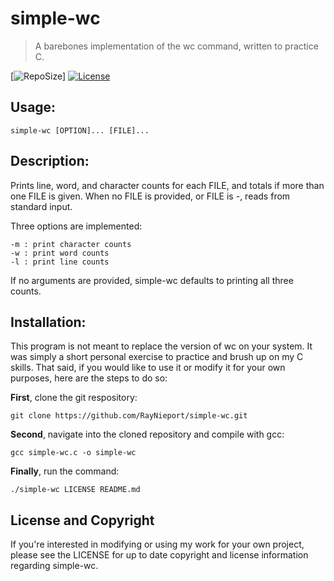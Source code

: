 # simple-wc
>A barebones implementation of the wc command, written to practice C.

[![RepoSize](https://img.shields.io/github/repo-size/RayNieport/simple-wc)]
[![License](https://img.shields.io/github/license/RayNieport/simple-wc)](https://github.com/RayNieport/simple-wc/blob/main/LICENSE)

## Usage: 
```
simple-wc [OPTION]... [FILE]...
```
## Description:
Prints line, word, and character counts for each FILE, and totals if more than one FILE is given.
When no FILE is provided, or FILE is -, reads from standard input.

Three options are implemented:
```
-m : print character counts
-w : print word counts
-l : print line counts
```
If no arguments are provided, simple-wc defaults to printing all three counts.

## Installation:
This program is not meant to replace the version of wc on your system. It was simply a short personal exercise to practice and brush up on my C skills. That said, if you would like to use it or modify it for your own purposes, here are the steps to do so:

__First__, clone the git respository:
```
git clone https://github.com/RayNieport/simple-wc.git
```

__Second__, navigate into the cloned repository and compile with gcc:
```
gcc simple-wc.c -o simple-wc
```

__Finally__, run the command:
```
./simple-wc LICENSE README.md
```

## License and Copyright
If you're interested in modifying or using my work for your own project, please see the LICENSE for up to date copyright and license information regarding simple-wc. 

